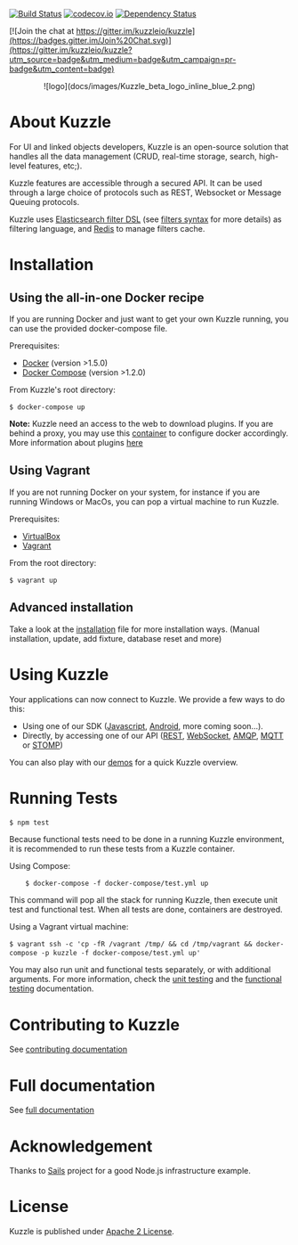 [![Build Status](https://travis-ci.org/kuzzleio/kuzzle.svg?branch=master)](https://travis-ci.org/kuzzleio/kuzzle) [![codecov.io](http://codecov.io/github/kuzzleio/kuzzle/coverage.svg?branch=master)](http://codecov.io/github/kuzzleio/kuzzle?branch=master) [![Dependency Status](https://david-dm.org/kuzzleio/kuzzle.svg)](https://david-dm.org/kuzzleio/kuzzle)

[![Join the chat at https://gitter.im/kuzzleio/kuzzle](https://badges.gitter.im/Join%20Chat.svg)](https://gitter.im/kuzzleio/kuzzle?utm_source=badge&utm_medium=badge&utm_campaign=pr-badge&utm_content=badge)

<p align=center> ![logo](docs/images/Kuzzle_beta_logo_inline_blue_2.png)

# About Kuzzle

For UI and linked objects developers, Kuzzle is an open-source solution that handles all the data management
(CRUD, real-time storage, search, high-level features, etc;).

Kuzzle features are accessible through a secured API. It can be used through a large choice of protocols such as REST, Websocket or Message Queuing protocols.

Kuzzle uses [Elasticsearch filter DSL](https://www.elastic.co/guide/en/elasticsearch/reference/current/query-dsl-filters.html) (see [filters syntax](docs/filters.md) for more details) as filtering language, and [Redis](http://redis.io/) to manage filters cache.

# Installation

## Using the all-in-one Docker recipe

If you are running Docker and just want to get your own Kuzzle running, you can use the provided docker-compose file.

Prerequisites:

* [Docker](https://docs.docker.com/installation/#installation) (version >1.5.0)
* [Docker Compose](https://docs.docker.com/compose/install/) (version >1.2.0)

From Kuzzle's root directory:

    $ docker-compose up

**Note:** Kuzzle need an access to the web to download plugins. If you are behind a proxy, you may use this [container](https://hub.docker.com/r/klabs/forgetproxy/) to configure docker accordingly.  
More information about plugins [here](/docs/plugins.md)

## Using Vagrant

If you are not running Docker on your system, for instance if you are running Windows or MacOs, you can pop a virtual machine to run Kuzzle.

Prerequisites:

* [VirtualBox](https://www.virtualbox.org/wiki/Downloads)
* [Vagrant](https://www.vagrantup.com/)

From the root directory:

    $ vagrant up

## Advanced installation

Take a look at the [installation](docs/installation.md) file for more installation ways. (Manual installation, update, add fixture, database reset and more)

# Using Kuzzle

Your applications can now connect to Kuzzle. We provide a few ways to do this:

* Using one of our SDK ([Javascript](https://github.com/kuzzleio/sdk-javascript), [Android](https://github.com/kuzzleio/sdk-android), more coming soon...).
* Directly, by accessing one of our API ([REST](docs/API.REST.md), [WebSocket](docs/API.WebSocket.md), [AMQP](docs/API.AMQP.md), [MQTT](docs/API.MQTT.md) or [STOMP](docs/API.STOMP.md))

You can also play with our [demos](http://kuzzle.io/demos-tutorials/) for a quick Kuzzle overview.

# Running Tests

    $ npm test
Because functional tests need to be done in a running Kuzzle environment, it is recommended to run these tests from a Kuzzle container.

Using Compose:

```
    $ docker-compose -f docker-compose/test.yml up
```

This command will pop all the stack for running Kuzzle, then execute unit test and functional test. When all tests are done, containers are destroyed.

Using a Vagrant virtual machine:

    $ vagrant ssh -c 'cp -fR /vagrant /tmp/ && cd /tmp/vagrant && docker-compose -p kuzzle -f docker-compose/test.yml up'

You may also run unit and functional tests separately, or with additional arguments.
For more information, check the [unit testing](test/README.md) and the [functional testing](features/README.md) documentation.


# Contributing to Kuzzle

See [contributing documentation](./CONTRIBUTING.md)


# Full documentation

See [full documentation](docs/README.md)


# Acknowledgement

Thanks to [Sails](https://github.com/balderdashy/sails) project for a good Node.js infrastructure example.


# License

Kuzzle is published under [Apache 2 License](LICENSE.md).

